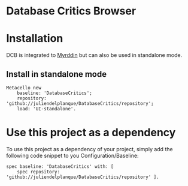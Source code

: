 Database Critics Browser
========================

# Installation
DCB is integrated to [Myrddin](http://smalltalkhub.com/#!/~AnneEtien/Myrddin)
but can also be used in standalone mode.

## Install in standalone mode
~~~
Metacello new
    baseline: 'DatabaseCritics';
    repository: 'github://juliendelplanque/DatabaseCritics/repository';
    load: 'UI-standalone'.
~~~

# Use this project as a dependency
To use this project as a dependency of your project, simply add
the following code snippet to you Configuration/Baseline:
~~~
spec baseline: 'DatabaseCritics' with: [
    spec repository: 'github://juliendelplanque/DatabaseCritics/repository' ].
~~~
